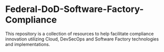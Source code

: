 # Federal-DoD-Software-Factory-Compliance
This repository is a collection of resources to help facilitate compliance innovation utilizing Cloud, DevSecOps and Software Factory technologies and implementations. 
